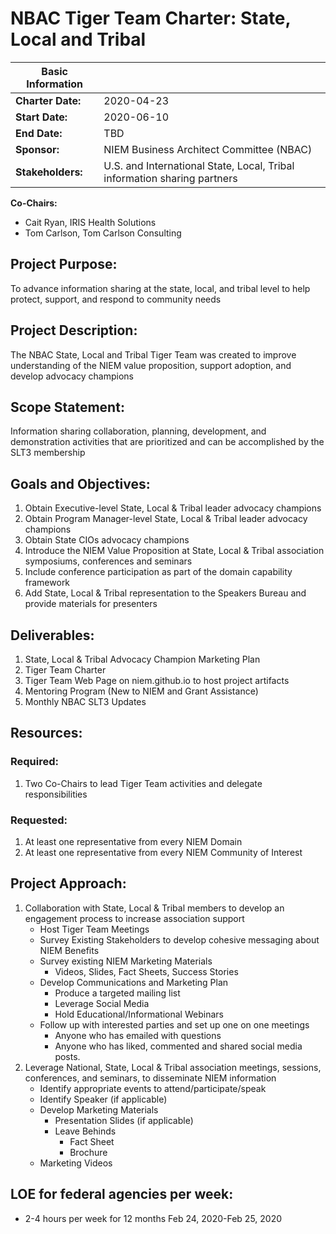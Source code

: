 # NBAC Tiger Team Charter: State, Local and Tribal

|Basic Information||
|---|---|
|**Charter Date:**|2020-04-23|
|**Start Date:**|2020-06-10	|
|**End Date:**|TBD|
|**Sponsor:**|NIEM Business Architect Committee (NBAC)|
|**Stakeholders:**|U.S. and International State, Local, Tribal information sharing partners|

**Co-Chairs:**
- Cait Ryan, IRIS Health Solutions
- Tom Carlson, Tom Carlson Consulting

## Project Purpose:

To advance information sharing at the state, local, and tribal level to help protect, support, and respond to community needs

## Project Description:

The NBAC State, Local and Tribal Tiger Team was created to improve understanding of the NIEM value proposition, support adoption, and develop advocacy champions

## Scope Statement:

Information sharing collaboration, planning, development, and demonstration activities that are prioritized and can be accomplished by the SLT3 membership

## Goals and Objectives:

1.	Obtain Executive-level State, Local & Tribal leader advocacy champions  
2.	Obtain Program Manager-level State, Local & Tribal leader advocacy champions  
3.	Obtain State CIOs advocacy champions
4.	Introduce the NIEM Value Proposition at State, Local & Tribal association symposiums, conferences and seminars
5.	Include conference participation as part of the domain capability framework 
6.	Add State, Local & Tribal representation to the Speakers Bureau and provide materials for presenters

## Deliverables:

1.	State, Local & Tribal Advocacy Champion Marketing Plan
2.	Tiger Team Charter
3.	Tiger Team Web Page on niem.github.io to host project artifacts
4.	Mentoring Program (New to NIEM and Grant Assistance)
5.	Monthly NBAC SLT3 Updates

## Resources:

### Required:

1.	Two Co-Chairs to lead Tiger Team activities and delegate responsibilities 

### Requested:

1.	At least one representative from every NIEM Domain
2.	At least one representative from every NIEM Community of Interest

## Project Approach:

1.	Collaboration with State, Local & Tribal members to develop an engagement process to increase association support 
	-	Host Tiger Team Meetings
	-	Survey Existing Stakeholders to develop cohesive messaging about NIEM Benefits
	-	Survey existing NIEM Marketing Materials
		-	Videos, Slides, Fact Sheets, Success Stories
	-	Develop Communications and Marketing Plan
		- Produce a targeted mailing list
		- Leverage Social Media 
		- Hold Educational/Informational Webinars
	-	Follow up with interested parties and set  up one on one meetings
		-	Anyone who has emailed with questions
		-	Anyone who has liked, commented and shared social media posts.
2.	Leverage National, State, Local & Tribal association meetings, sessions, conferences, and seminars, to disseminate NIEM information  
	-	Identify appropriate events to attend/participate/speak 
	-	Identify Speaker (if applicable)
	-	Develop Marketing Materials
		- Presentation Slides (if applicable)
		- Leave Behinds
			- Fact Sheet
			- Brochure
	-	Marketing Videos

## LOE for federal agencies per week:

- 2-4 hours per week for 12 months Feb 24, 2020-Feb 25, 2020

